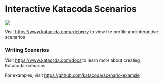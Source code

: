 # Interactive Katacoda Scenarios

[![](http://shields.katacoda.com/katacoda/rdeberry/count.svg)](https://www.katacoda.com/rdeberry "Get your profile on Katacoda.com")

Visit https://www.katacoda.com/rdeberry to view the profile and interactive scenarios

### Writing Scenarios
Visit https://www.katacoda.com/docs to learn more about creating Katacoda scenarios

For examples, visit https://github.com/katacoda/scenario-example
